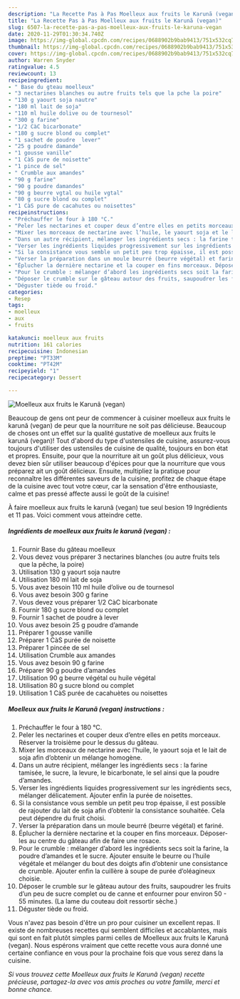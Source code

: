 ```yaml
---
description: "La Recette Pas à Pas Moelleux aux fruits le Karunã (vegan)"
title: "La Recette Pas à Pas Moelleux aux fruits le Karunã (vegan)"
slug: 6507-la-recette-pas-a-pas-moelleux-aux-fruits-le-karuna-vegan
date: 2020-11-29T01:30:34.740Z
image: https://img-global.cpcdn.com/recipes/0688902b9bab9413/751x532cq70/moelleux-aux-fruits-le-karuna-vegan-photo-principale-de-la-recette.jpg
thumbnail: https://img-global.cpcdn.com/recipes/0688902b9bab9413/751x532cq70/moelleux-aux-fruits-le-karuna-vegan-photo-principale-de-la-recette.jpg
cover: https://img-global.cpcdn.com/recipes/0688902b9bab9413/751x532cq70/moelleux-aux-fruits-le-karuna-vegan-photo-principale-de-la-recette.jpg
author: Warren Snyder
ratingvalue: 4.5
reviewcount: 13
recipeingredient:
- " Base du gteau moelleux"
- "3 nectarines blanches ou autre fruits tels que la pche la poire"
- "130 g yaourt soja nautre"
- "180 ml lait de soja"
- "110 ml huile dolive ou de tournesol"
- "300 g farine"
- "1/2 CàC bicarbonate"
- "180 g sucre blond ou complet"
- "1 sachet de poudre  lever"
- "25 g poudre damande"
- "1 gousse vanille"
- "1 CàS pure de noisette"
- "1 pince de sel"
- " Crumble aux amandes"
- "90 g farine"
- "90 g poudre damandes"
- "90 g beurre vgtal ou huile vgtal"
- "80 g sucre blond ou complet"
- "1 CàS pure de cacahutes ou noisettes"
recipeinstructions:
- "Préchauffer le four à 180 °C."
- "Peler les nectarines et couper deux d’entre elles en petits morceaux. Réserver la troisième pour le dessus du gâteau."
- "Mixer les morceaux de nectarine avec l’huile, le yaourt soja et le lait de soja afin d’obtenir un mélange homogène."
- "Dans un autre récipient, mélanger les ingrédients secs : la farine tamisée, le sucre, la levure, le bicarbonate, le sel ainsi que la poudre d’amandes."
- "Verser les ingrédients liquides progressivement sur les ingrédients secs, mélanger délicatement. Ajouter enfin la purée de noisettes."
- "Si la consistance vous semble un petit peu trop épaisse, il est possible de rajouter du lait de soja afin d’obtenir la consistance souhaitée. Cela peut dépendre du fruit choisi."
- "Verser la préparation dans un moule beurré (beurre végétal) et fariné."
- "Éplucher la dernière nectarine et la couper en fins morceaux. Déposer-les au centre du gâteau afin de faire une rosace."
- "Pour le crumble : mélanger d’abord les ingrédients secs soit la farine, la poudre d’amandes et le sucre. Ajouter ensuite le beurre ou l’huile végétale et mélanger du bout des doigts afin d’obtenir une consistance de crumble. Ajouter enfin la cuillère à soupe de purée d’oléagineux choisie."
- "Déposer le crumble sur le gâteau autour des fruits, saupoudrer les fruits d’un peu de sucre complet ou de canne et enfourner pour environ 50 - 55 minutes. (La lame du couteau doit ressortir sèche.)"
- "Déguster tiède ou froid."
categories:
- Resep
tags:
- moelleux
- aux
- fruits

katakunci: moelleux aux fruits 
nutrition: 161 calories
recipecuisine: Indonesian
preptime: "PT33M"
cooktime: "PT42M"
recipeyield: "1"
recipecategory: Dessert

---
```



![Moelleux aux fruits le Karunã (vegan)](https://img-global.cpcdn.com/recipes/0688902b9bab9413/751x532cq70/moelleux-aux-fruits-le-karuna-vegan-photo-principale-de-la-recette.jpg)

Beaucoup de gens ont peur de commencer à cuisiner moelleux aux fruits le karunã (vegan) de peur que la nourriture ne soit pas délicieuse. Beaucoup de choses ont un effet sur la qualité gustative de moelleux aux fruits le karunã (vegan)! Tout d'abord du type d'ustensiles de cuisine, assurez-vous toujours d'utiliser des ustensiles de cuisine de qualité, toujours en bon état et propres. Ensuite, pour que la nourriture ait un goût plus délicieux, vous devez bien sûr utiliser beaucoup d'épices pour que la nourriture que vous préparez ait un goût délicieux. Ensuite, multipliez la pratique pour reconnaître les différentes saveurs de la cuisine, profitez de chaque étape de la cuisine avec tout votre cœur, car la sensation d'être enthousiaste, calme et pas pressé affecte aussi le goût de la cuisine!

<!--inarticleads1-->

À faire moelleux aux fruits le karunã (vegan) tue seul besion 19 Ingrédients et 11 pas. Voici comment vous atteindre cette.

##### Ingrédients de moelleux aux fruits le karunã (vegan) :

1. Fournir  Base du gâteau moelleux
1. Vous devez vous préparer 3 nectarines blanches (ou autre fruits tels que la pêche, la poire)
1. Utilisation 130 g yaourt soja nautre
1. Utilisation 180 ml lait de soja
1. Vous avez besoin 110 ml huile d’olive ou de tournesol
1. Vous avez besoin 300 g farine
1. Vous devez vous préparer 1/2 CàC bicarbonate
1. Fournir 180 g sucre blond ou complet
1. Fournir 1 sachet de poudre à lever
1. Vous avez besoin 25 g poudre d’amande
1. Préparer 1 gousse vanille
1. Préparer 1 CàS purée de noisette
1. Préparer 1 pincée de sel
1. Utilisation  Crumble aux amandes
1. Vous avez besoin 90 g farine
1. Préparer 90 g poudre d’amandes
1. Utilisation 90 g beurre végétal ou huile végétal
1. Utilisation 80 g sucre blond ou complet
1. Utilisation 1 CàS purée de cacahuètes ou noisettes




<!--inarticleads2-->

##### Moelleux aux fruits le Karunã (vegan) instructions :

1. Préchauffer le four à 180 °C.
1. Peler les nectarines et couper deux d’entre elles en petits morceaux. Réserver la troisième pour le dessus du gâteau.
1. Mixer les morceaux de nectarine avec l’huile, le yaourt soja et le lait de soja afin d’obtenir un mélange homogène.
1. Dans un autre récipient, mélanger les ingrédients secs : la farine tamisée, le sucre, la levure, le bicarbonate, le sel ainsi que la poudre d’amandes.
1. Verser les ingrédients liquides progressivement sur les ingrédients secs, mélanger délicatement. Ajouter enfin la purée de noisettes.
1. Si la consistance vous semble un petit peu trop épaisse, il est possible de rajouter du lait de soja afin d’obtenir la consistance souhaitée. Cela peut dépendre du fruit choisi.
1. Verser la préparation dans un moule beurré (beurre végétal) et fariné.
1. Éplucher la dernière nectarine et la couper en fins morceaux. Déposer-les au centre du gâteau afin de faire une rosace.
1. Pour le crumble : mélanger d’abord les ingrédients secs soit la farine, la poudre d’amandes et le sucre. Ajouter ensuite le beurre ou l’huile végétale et mélanger du bout des doigts afin d’obtenir une consistance de crumble. Ajouter enfin la cuillère à soupe de purée d’oléagineux choisie.
1. Déposer le crumble sur le gâteau autour des fruits, saupoudrer les fruits d’un peu de sucre complet ou de canne et enfourner pour environ 50 - 55 minutes. (La lame du couteau doit ressortir sèche.)
1. Déguster tiède ou froid.




<!--inarticleads1-->

<p>
Vous n'avez pas besoin d'être un pro pour cuisiner un excellent repas. Il existe de nombreuses recettes qui semblent difficiles et accablantes, mais qui sont en fait plutôt simples parmi celles de Moelleux aux fruits le Karunã (vegan). Nous espérons vraiment que cette recette vous aura donné une certaine confiance en vous pour la prochaine fois que vous serez dans la cuisine.
</p>

<p>
<i>Si vous trouvez cette Moelleux aux fruits le Karunã (vegan) recette précieuse, partagez-la avec vos amis proches ou votre famille, merci et bonne chance.</i>
</p>
